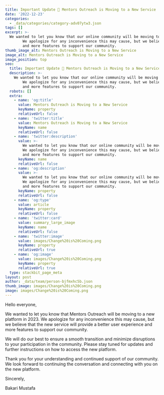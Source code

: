 ```yaml
---
title: Important Update 📢 Mentors Outreach is Moving to a New Service
date: '2022-12-23'
categories:
  - _data/categories/category-adv07ytw3.json
tags: []
excerpt: >-
  We wanted to let you know that our online community will be moving to a new platform in 2023. 
        We apologize for any inconvenience this may cause, but we believe that the new service will provide a better user experience 
        and more features to support our community.
thumb_image_alt: Mentors Outreach is Moving to a New Service
image_alt: Mentors Outreach is Moving to a New Service
image_position: top
seo:
  title: Important Update 📢 Mentors Outreach is Moving to a New Service
  description: >-
    We wanted to let you know that our online community will be moving to a new platform in 2023. 
        We apologize for any inconvenience this may cause, but we believe that the new service will provide a better user experience 
        and more features to support our community.
  robots: []
  extra:
    - name: 'og:title'
      value: Mentors Outreach is Moving to a New Service
      keyName: property
      relativeUrl: false
    - name: 'twitter:title'
      value: Mentors Outreach is Moving to a New Service
      keyName: name
      relativeUrl: false
    - name: 'twitter:description'
      value: >-
        We wanted to let you know that our online community will be moving to a new platform in 2023. 
        We apologize for any inconvenience this may cause, but we believe that the new service will provide a better user experience 
        and more features to support our community.
      keyName: name
      relativeUrl: false
    - name: 'og:description'
      value: >-
        We wanted to let you know that our online community will be moving to a new platform in 2023. 
        We apologize for any inconvenience this may cause, but we believe that the new service will provide a better user experience 
        and more features to support our community.
      keyName: property
      relativeUrl: false
    - name: 'og:type'
      value: article
      keyName: property
      relativeUrl: false
    - name: 'twitter:card'
      value: summary_large_image
      keyName: name
      relativeUrl: false
    - name: 'twitter:image'
      value: images/Change%20is%20Coming.png
      keyName: property
      relativeUrl: true
    - name: 'og:image'
      value: images/Change%20is%20Coming.png
      keyName: property
      relativeUrl: true
  type: stackbit_page_meta
layout: post
author: _data/team/person-bjfmxhc5b.json
thumb_image: images/Change%20is%20Coming.png
image: images/Change%20is%20Coming.png
---
```

Hello everyone,

We wanted to let you know that Mentors Outreach will be moving to a new platform in 2023. We apologize for any inconvenience this may cause, but we believe that the new service will provide a better user experience and more features to support our community.

We will do our best to ensure a smooth transition and minimize disruptions to your participation in the community. Please stay tuned for updates and further instructions on how to access the new platform.

Thank you for your understanding and continued support of our community. We look forward to continuing the conversation and connecting with you on the new platform.

Sincerely,

Bakari Mustafa
